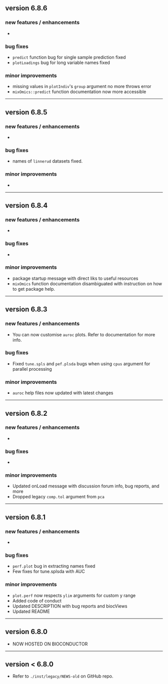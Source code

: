 ## version 6.8.6

### new features / enhancements

* 

### bug fixes

* `predict` function bug for single sample prediction fixed
* `plotLoadings` bug for long variable names fixed

### minor improvements

* missing values in `plotIndiv`'s `group` argument no more throws error
* `mixOmics::predict` function documentation now more accessible

-------------------------------------------------------------------------------

## version 6.8.5

### new features / enhancements

* 

### bug fixes

* names of `linnerud` datasets fixed.

### minor improvements

* 

-------------------------------------------------------------------------------

## version 6.8.4

### new features / enhancements

* 

### bug fixes

* 

### minor improvements

* package startup message with direct liks to useful resources
* `mixOmics` function documentation disambiguated with instruction on how to get
package help.

-------------------------------------------------------------------------------

## version 6.8.3

### new features / enhancements

* You can now customise `auroc` plots. Refer to documentation for more info.

### bug fixes

* Fixed `tune.spls` and `pef.plsda` bugs when using `cpus` argument for parallel 
processing

### minor improvements

* `auroc` help files now updated with latest changes

-------------------------------------------------------------------------------

## version 6.8.2

### new features / enhancements

* 

### bug fixes

* 

### minor improvements

* Updated onLoad message with discussion forum info, bug reports, and more
* Dropped legacy `comp.tol` argument from `pca`

-------------------------------------------------------------------------------

## version 6.8.1

### new features / enhancements

* 

### bug fixes

* `perf.plot` bug in extracting names fixed
* Few fixes for tune.splsda with AUC

### minor improvements

* `plot.perf` now respects `ylim` arguments for custom y range
* Added code of conduct
* Updated DESCRIPTION with bug reports and biocViews
* Updated README

-------------------------------------------------------------------------------

## version 6.8.0

* NOW HOSTED ON BIOCONDUCTOR

-------------------------------------------------------------------------------

## version < 6.8.0

* Refer to `./inst/legacy/NEWS-old` on GitHub repo.